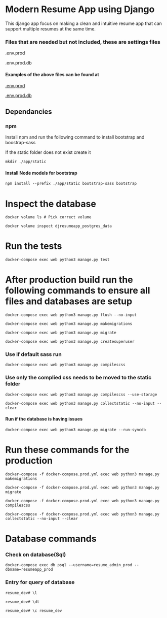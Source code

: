 # Modern Resume App using Django
This django app focus on making a clean and intuitive resume app that can support multiple resumes at the same time.

### Files that are needed but not included, these are settings files
.env.prod

.env.prod.db

#### Examples of the above files can be found at
[.env.prod](Examples/.env.prod)

[.env.prod.db](Examples/.env.prod.db)

## Dependancies
### npm
Install npm and run the following command to install bootstrap and boostrap-sass

If the static folder does not exist create it

`mkdir ./app/static`

#### Install Node models for bootstrap
`npm install --prefix ./app/static bootstrap-sass bootstrap`

# Inspect the database
`docker volume ls # Pick correct volume`

`docker volume inspect djresumeapp_postgres_data`

# Run the tests
`docker-compose exec web python3 manage.py test`

# After production build run the following commands to ensure all files and databases are setup
`docker-compose exec web python3 manage.py flush --no-input`

`docker-compose exec web python3 manage.py makemigrations`

`docker-compose exec web python3 manage.py migrate`

`docker-compose exec web python3 manage.py createsuperuser`

### Use if default sass run
`docker-compose exec web python3 manage.py compilescss`

### Use only the complied css needs to be moved to the static folder
`docker-compose exec web python3 manage.py compilescss --use-storage`

`docker-compose exec web python3 manage.py collectstatic --no-input --clear`


#### Run if the database is having issues
`docker-compose exec web python3 manage.py migrate --run-syncdb`

# Run these commands for the production
`docker-compose -f docker-compose.prod.yml exec web python3 manage.py makemigrations`

`docker-compose -f docker-compose.prod.yml exec web python3 manage.py migrate`

`docker-compose -f docker-compose.prod.yml exec web python3 manage.py compilescss`

`docker-compose -f docker-compose.prod.yml exec web python3 manage.py collectstatic --no-input --clear`

# Database commands
### Check on database(Sql)
`docker-compose exec db psql --username=resume_admin_prod --dbname=resumeapp_prod`

### Entry for query of database
`resume_dev# \l`

`resume_dev# \dt`

`resume_dev# \c resume_dev`
